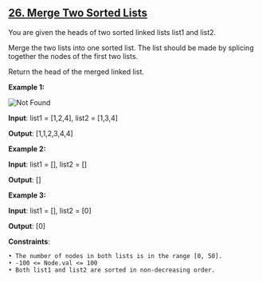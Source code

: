 <h2><a href="https://leetcode.com/problems/merge-two-sorted-lists/description/">26. Merge Two Sorted Lists</a></h2>

You are given the heads of two sorted linked lists list1 and list2.

Merge the two lists into one sorted list. The list should be made by splicing together the nodes of the first two lists.

Return the head of the merged linked list.


**Example 1:**

<img src="https://assets.leetcode.com/uploads/2020/10/03/merge_ex1.jpg" alt="Not Found">

**Input**: list1 = [1,2,4], list2 = [1,3,4]

**Output**: [1,1,2,3,4,4]


**Example 2:**

**Input**: list1 = [], list2 = []

**Output**: []

**Example 3:**

**Input**: list1 = [], list2 = [0]

**Output**: [0]


**Constraints**:

    • The number of nodes in both lists is in the range [0, 50].
    • -100 <= Node.val <= 100
    • Both list1 and list2 are sorted in non-decreasing order.